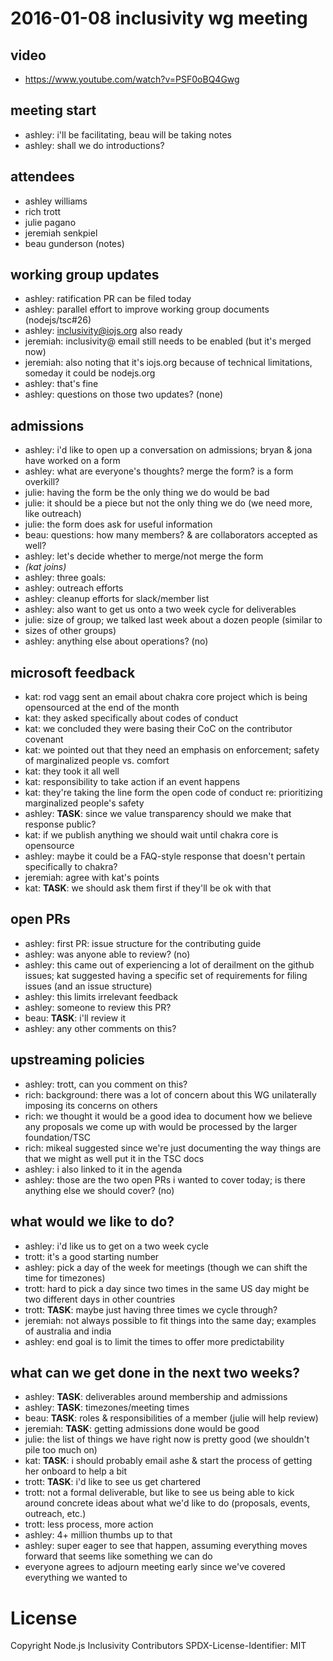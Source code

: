 # 2016-01-08 inclusivity wg meeting

## video

- https://www.youtube.com/watch?v=PSF0oBQ4Gwg

## meeting start

- ashley: i'll be facilitating, beau will be taking notes
- ashley: shall we do introductions?

## attendees

- ashley williams
- rich trott
- julie pagano
- jeremiah senkpiel
- beau gunderson (notes)

## working group updates

- ashley: ratification PR can be filed today
- ashley: parallel effort to improve working group documents (nodejs/tsc#26)
- ashley: inclusivity@iojs.org also ready
- jeremiah: inclusivity@ email still needs to be enabled (but it's merged now)
- jeremiah: also noting that it's iojs.org because of technical limitations,
  someday it could be nodejs.org
- ashley: that's fine
- ashley: questions on those two updates? (none)

## admissions

- ashley: i'd like to open up a conversation on admissions; bryan & jona have
  worked on a form
- ashley: what are everyone's thoughts? merge the form? is a form overkill?
- julie: having the form be the only thing we do would be bad
- julie: it should be a piece but not the only thing we do (we need more, like
  outreach)
- julie: the form does ask for useful information
- beau: questions: how many members? & are collaborators accepted as well?
- ashley: let's decide whether to merge/not merge the form
- *(kat joins)*
- ashley: three goals:
- ashley: outreach efforts
- ashley: cleanup efforts for slack/member list
- ashley: also want to get us onto a two week cycle for deliverables
- julie: size of group; we talked last week about a dozen people (similar to
- sizes of other groups)
- ashley: anything else about operations? (no)

## microsoft feedback

- kat: rod vagg sent an email about chakra core project which is being
  opensourced at the end of the month
- kat: they asked specifically about codes of conduct
- kat: we concluded they were basing their CoC on the contributor covenant
- kat: we pointed out that they need an emphasis on enforcement; safety of
  marginalized people vs. comfort
- kat: they took it all well
- kat: responsibility to take action if an event happens
- kat: they're taking the line form the open code of conduct re: prioritizing
  marginalized people's safety
- ashley: **TASK**: since we value transparency should we make that response
  public?
- kat: if we publish anything we should wait until chakra core is opensource
- ashley: maybe it could be a FAQ-style response that doesn't pertain
  specifically to chakra?
- jeremiah: agree with kat's points
- kat: **TASK**: we should ask them first if they'll be ok with that

## open PRs

- ashley: first PR: issue structure for the contributing guide
- ashley: was anyone able to review? (no)
- ashley: this came out of experiencing a lot of derailment on the github
  issues; kat suggested having a specific set of requirements for filing issues
  (and an issue structure)
- ashley: this limits irrelevant feedback
- ashley: someone to review this PR?
- beau: **TASK**: i'll review it
- ashley: any other comments on this?

## upstreaming policies

- ashley: trott, can you comment on this?
- rich: background: there was a lot of concern about this WG unilaterally
  imposing its concerns on others
- rich: we thought it would be a good idea to document how we believe any
  proposals we come up with would be processed by the larger foundation/TSC
- rich: mikeal suggested since we're just documenting the way things are that
  we might as well put it in the TSC docs
- ashley: i also linked to it in the agenda
- ashley: those are the two open PRs i wanted to cover today; is there anything
  else we should cover? (no)

## what would we like to do?

- ashley: i'd like us to get on a two week cycle
- trott: it's a good starting number
- ashley: pick a day of the week for meetings (though we can shift the time for
  timezones)
- trott: hard to pick a day since two times in the same US day might be two
  different days in other countries
- trott: **TASK**: maybe just having three times we cycle through?
- jeremiah: not always possible to fit things into the same day; examples of
  australia and india
- ashley: end goal is to limit the times to offer more predictability

## what can we get done in the next two weeks?

- ashley: **TASK**: deliverables around membership and admissions
- ashley: **TASK**: timezones/meeting times
- beau: **TASK**: roles & responsibilities of a member (julie will help review)
- jeremiah: **TASK**: getting admissions done would be good
- julie: the list of things we have right now is pretty good (we shouldn't pile
  too much on)
- kat: **TASK**: i should probably email ashe & start the process of getting
  her onboard to help a bit
- trott: **TASK**: i'd like to see us get chartered
- trott: not a formal deliverable, but like to see us being able to kick around
  concrete ideas about what we'd like to do (proposals, events, outreach, etc.)
- trott: less process, more action
- ashley: 4+ million thumbs up to that
- ashley: super eager to see that happen, assuming everything moves forward
  that seems like something we can do
- everyone agrees to adjourn meeting early since we've covered everything we
  wanted to

# License

Copyright Node.js Inclusivity Contributors
SPDX-License-Identifier: MIT
